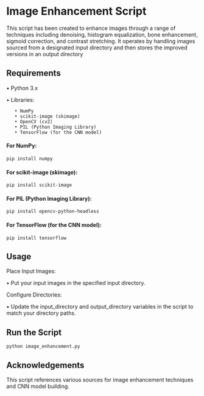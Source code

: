 
# Image Enhancement Script

This script has been created to enhance images through a range of techniques including denoising, histogram equalization, bone enhancement, sigmoid correction, and contrast stretching. It operates by handling images sourced from a designated input directory and then stores the improved versions in an output directory

## Requirements

•	Python 3.x

•	Libraries:

       • NumPy
       • scikit-image (skimage)
       • OpenCV (cv2)
       • PIL (Python Imaging Library)
       • TensorFlow (for the CNN model)
#### For NumPy:

`pip install numpy`

#### For scikit-image (skimage):

`pip install scikit-image`

#### For PIL (Python Imaging Library):

`pip install opencv-python-headless`

#### For TensorFlow (for the CNN model):   

```pip install tensorflow```







## Usage

Place Input Images:

   • Put your input images in the specified input  directory.

Configure Directories:

   • Update the input_directory and output_directory   variables in the script to match your directory paths.

## Run the Script

```python image_enhancement.py```




## Acknowledgements

 This script references various sources for image enhancement techniques and CNN model building. 
